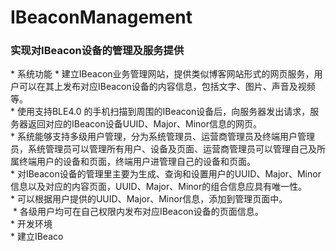 # IBeaconManagement
<h3>实现对IBeacon设备的管理及服务提供</h3>
* 系统功能
  * 建立IBeacon业务管理网站，提供类似博客网站形式的网页服务，用户可以在其上发布对应IBeacon设备的内容信息，包括文字、图片、声音及视频等。<br>
  * 使用支持BLE4.0 的手机扫描到周围的IBeacon设备后，向服务器发出请求，服务器返回对应的IBeacon设备UUID、Major、Minor信息的网页。<br>
  * 系统能够支持多级用户管理，分为系统管理员、运营商管理员及终端用户管理员，系统管理员可以管理所有用户、设备及页面、运营商管理员可以管理自己及所属终端用户的设备和页面，终端用户进管理自己的设备和页面。<br>
  * 对IBeacon设备的管理里主要为生成、查询和设置用户的UUID、Major、Minor信息以及对应的内容页面，UUID、Major、Minor的组合信息应具有唯一性。<br>
  * 可以根据用户提供的UUID、Major、Minor信息，添加到管理页面中。<br>
  * 各级用户均可在自己权限内发布对应IBeacon设备的页面信息。<br>
* 开发环境<br>
  * 建立IBeaco

